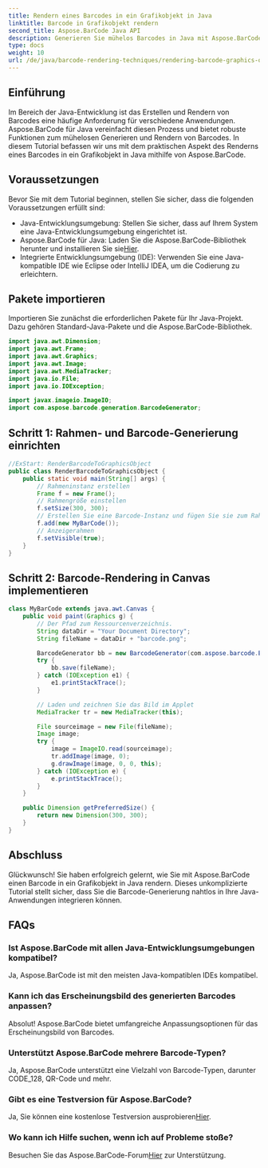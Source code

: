 ```yaml
---
title: Rendern eines Barcodes in ein Grafikobjekt in Java
linktitle: Barcode in Grafikobjekt rendern
second_title: Aspose.BarCode Java API
description: Generieren Sie mühelos Barcodes in Java mit Aspose.BarCode. Befolgen Sie diese Schritt-für-Schritt-Anleitung für eine nahtlose Integration.
type: docs
weight: 10
url: /de/java/barcode-rendering-techniques/rendering-barcode-graphics-object/
---
```


## Einführung

Im Bereich der Java-Entwicklung ist das Erstellen und Rendern von Barcodes eine häufige Anforderung für verschiedene Anwendungen. Aspose.BarCode für Java vereinfacht diesen Prozess und bietet robuste Funktionen zum mühelosen Generieren und Rendern von Barcodes. In diesem Tutorial befassen wir uns mit dem praktischen Aspekt des Renderns eines Barcodes in ein Grafikobjekt in Java mithilfe von Aspose.BarCode.

## Voraussetzungen

Bevor Sie mit dem Tutorial beginnen, stellen Sie sicher, dass die folgenden Voraussetzungen erfüllt sind:

- Java-Entwicklungsumgebung: Stellen Sie sicher, dass auf Ihrem System eine Java-Entwicklungsumgebung eingerichtet ist.
-  Aspose.BarCode für Java: Laden Sie die Aspose.BarCode-Bibliothek herunter und installieren Sie sie[Hier](https://releases.aspose.com/barcode/java/).
- Integrierte Entwicklungsumgebung (IDE): Verwenden Sie eine Java-kompatible IDE wie Eclipse oder IntelliJ IDEA, um die Codierung zu erleichtern.

## Pakete importieren

Importieren Sie zunächst die erforderlichen Pakete für Ihr Java-Projekt. Dazu gehören Standard-Java-Pakete und die Aspose.BarCode-Bibliothek.

```java
import java.awt.Dimension;
import java.awt.Frame;
import java.awt.Graphics;
import java.awt.Image;
import java.awt.MediaTracker;
import java.io.File;
import java.io.IOException;

import javax.imageio.ImageIO;
import com.aspose.barcode.generation.BarcodeGenerator;
```

## Schritt 1: Rahmen- und Barcode-Generierung einrichten

```java
//ExStart: RenderBarcodeToGraphicsObject
public class RenderBarcodeToGraphicsObject {
    public static void main(String[] args) {
        // Rahmeninstanz erstellen
        Frame f = new Frame();
        // Rahmengröße einstellen
        f.setSize(300, 300);
        // Erstellen Sie eine Barcode-Instanz und fügen Sie sie zum Rahmen hinzu
        f.add(new MyBarCode());
        // Anzeigerahmen
        f.setVisible(true);
    }
}
```

## Schritt 2: Barcode-Rendering in Canvas implementieren

```java
class MyBarCode extends java.awt.Canvas {
    public void paint(Graphics g) {
        // Der Pfad zum Ressourcenverzeichnis.
        String dataDir = "Your Document Directory";
        String fileName = dataDir + "barcode.png";

        BarcodeGenerator bb = new BarcodeGenerator(com.aspose.barcode.EncodeTypes.CODE_128, "12345678");
        try {
            bb.save(fileName);
        } catch (IOException e1) {
            e1.printStackTrace();
        }

        // Laden und zeichnen Sie das Bild im Applet
        MediaTracker tr = new MediaTracker(this);

        File sourceimage = new File(fileName);
        Image image;
        try {
            image = ImageIO.read(sourceimage);
            tr.addImage(image, 0);
            g.drawImage(image, 0, 0, this);
        } catch (IOException e) {
            e.printStackTrace();
        }
    }

    public Dimension getPreferredSize() {
        return new Dimension(300, 300);
    }
}
```

## Abschluss

Glückwunsch! Sie haben erfolgreich gelernt, wie Sie mit Aspose.BarCode einen Barcode in ein Grafikobjekt in Java rendern. Dieses unkomplizierte Tutorial stellt sicher, dass Sie die Barcode-Generierung nahtlos in Ihre Java-Anwendungen integrieren können.

## FAQs

### Ist Aspose.BarCode mit allen Java-Entwicklungsumgebungen kompatibel?
Ja, Aspose.BarCode ist mit den meisten Java-kompatiblen IDEs kompatibel.

### Kann ich das Erscheinungsbild des generierten Barcodes anpassen?
Absolut! Aspose.BarCode bietet umfangreiche Anpassungsoptionen für das Erscheinungsbild von Barcodes.

### Unterstützt Aspose.BarCode mehrere Barcode-Typen?
Ja, Aspose.BarCode unterstützt eine Vielzahl von Barcode-Typen, darunter CODE_128, QR-Code und mehr.

### Gibt es eine Testversion für Aspose.BarCode?
 Ja, Sie können eine kostenlose Testversion ausprobieren[Hier](https://releases.aspose.com/).

### Wo kann ich Hilfe suchen, wenn ich auf Probleme stoße?
 Besuchen Sie das Aspose.BarCode-Forum[Hier](https://forum.aspose.com/c/barcode/13) zur Unterstützung.
